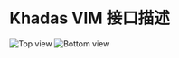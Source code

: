 # Khadas VIM 接口描述


![Top view](/images/vim_interfaces_top.png)
![Bottom view](/images/vim_interfaces_bot.png)
